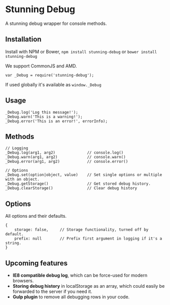 # Stunning Debug

A stunning debug wrapper for console methods.

## Installation

Install with NPM or Bower, `npm install stunning-debug` or `bower install stunning-debug`

We support CommonJS and AMD.

	var _Debug = require('stunning-debug');
	
If used globally it's available as `window._Debug`

## Usage

	_Debug.log('Log this message!');
	_Debug.warn('This is a warning!');
	_Debug.error('This is an error!', errorInfo);

## Methods

	// Logging
	_Debug.log(arg1, arg2)				// console.log()
	_Debug.warn(arg1, arg2)				// console.warn()
	_Debug.error(arg1, arg2)			// console.error()

	// Options
	_Debug.set(option|object, value)	// Set single options or multiple with an object.
	_Debug.getStorage()					// Get stored debug history.
	_Debug.clearStorage()				// Clear debug history

## Options

All options and their defaults.

	{
		storage: false,		// Storage functionality, turned off by default.
		prefix: null		// Prefix first argument in logging if it's a string.
	}

## Upcoming features

* **IE8 compatible debug log**, which can be force-used for modern browsers.
* **Storing debug history** in localStorage as an array, which could easily be forwarded to the server if you need it.
* **Gulp plugin** to remove all debugging rows in your code.